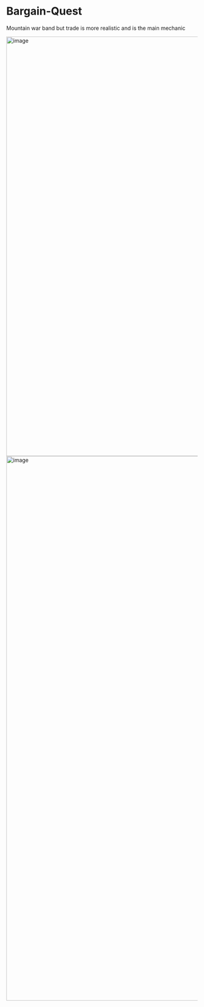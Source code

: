 # Bargain-Quest

Mountain war band but trade is more realistic and is the main mechanic 

<img width="1569" height="1103" alt="image" src="https://github.com/user-attachments/assets/9d5c6da9-b45f-405a-8409-742d896eaee2" />



<img width="2245" height="1432" alt="image" src="https://github.com/user-attachments/assets/57555490-9b54-4a9c-8f7f-353adb4379ef" />

